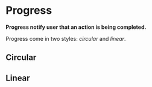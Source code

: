 # Progress

**Progress notify user that an action is being completed.**

Progress come in two styles: _circular_ and _linear_.

## Circular

<demo-block component="progress" partial="circular" has-theme-switcher="false"></demo-block>

## Linear

<demo-block component="progress" partial="linear" has-theme-switcher="false"></demo-block>
